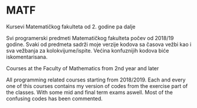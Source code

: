 # MATF
Kursevi Matematičkog fakulteta od 2. godine pa dalje


Svi programerski predmeti Matematičkog fakulteta počev od 2018/19 godine.
Svaki od predmeta sadrži moje verzije kodova sa časova vežbi kao i sva vežbanja za kolokvijume/ispite.
Većina konfuznijih kodova biće iskomentarisana.



Courses at the Faculty of Mathematics from 2nd year and later


All programming related courses starting from 2018/2019.
Each and every one of this courses contains my version of codes from the exercise part of the classes. With some mid and final term exams aswell.
Most of the confusing codes has been commented.
